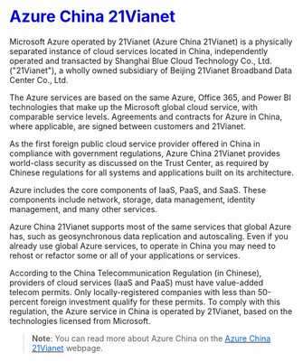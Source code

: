 <h1><strong><span style="color: #0000CD;">Azure China 21Vianet</span></strong></h1>


Microsoft Azure operated by 21Vianet (Azure China 21Vianet) is a physically separated instance of cloud services located in China, independently operated and transacted by Shanghai Blue Cloud Technology Co., Ltd. ("21Vianet"), a wholly owned subsidiary of Beijing 21Vianet Broadband Data Center Co., Ltd. 

The Azure services are based on the same Azure, Office 365, and Power BI technologies that make up the Microsoft global cloud service, with comparable service levels. Agreements and contracts for Azure in China, where applicable, are signed between customers and 21Vianet.

As the first foreign public cloud service provider offered in China in compliance with government regulations, Azure China 21Vianet provides world-class security as discussed on the Trust Center, as required by Chinese regulations for all systems and applications built on its architecture. 

Azure includes the core components of IaaS, PaaS, and SaaS. These components include network, storage, data management, identity management, and many other services.

Azure China 21Vianet supports most of the same services that global Azure has, such as geosynchronous data replication and autoscaling. Even if you already use global Azure services, to operate in China you may need to rehost or refactor some or all of your applications or services. 

According to the China Telecommunication Regulation (in Chinese), providers of cloud services (IaaS and PaaS) must have value-added telecom permits. Only locally-registered companies with less than 50-percent foreign investment qualify for these permits. To comply with this regulation, the Azure service in China is operated by 21Vianet, based on the technologies licensed from Microsoft. 






> **Note**: You can read more about Azure China on the <a href="https://docs.microsoft.com/en-us/azure/china/" target="_blank"><span style="color: #0066cc;" color="#0066cc">Azure China 21Vianet</span></a> webpage.